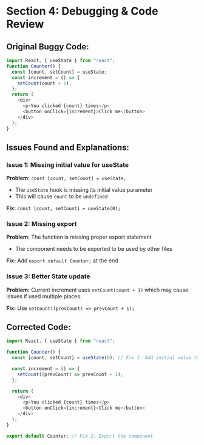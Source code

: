 # Section 4: Debugging & Code Review

## Original Buggy Code:

```javascript
import React, { useState } from "react";
function Counter() {
  const [count, setCount] = useState;
  const increment = () => {
    setCount(count + 1);
  };
  return (
    <div>
      <p>You clicked {count} times</p>
      <button onClick={increment}>Click me</button>
    </div>
  );
}
```

## Issues Found and Explanations:

### Issue 1: Missing initial value for useState

**Problem:** `const [count, setCount] = useState;`

- The `useState` hook is missing its initial value parameter
- This will cause `count` to be `undefined`

**Fix:** `const [count, setCount] = useState(0);`

### Issue 2: Missing export

**Problem:** The function is missing proper export statement

- The component needs to be exported to be used by other files

**Fix:** Add `export default Counter;` at the end

### Issue 3: Better State update

**Problem:** Current increment uses `setCount(count + 1)` which may cause issues if used multiple places.

**Fix:** Use `setCount((prevCount) => prevCount + 1);`

## Corrected Code:

```javascript
import React, { useState } from "react";

function Counter() {
  const [count, setCount] = useState(0); // Fix 1: Add initial value (0)

  const increment = () => {
    setCount((prevCount) => prevCount + 1);
  };

  return (
    <div>
      <p>You clicked {count} times</p>
      <button onClick={increment}>Click me</button>
    </div>
  );
}

export default Counter; // Fix 2: Export the component
```
